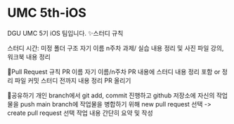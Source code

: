 # UMC 5th-iOS
DGU UMC 5기 iOS 팀입니다.
✨스터디 규칙

 스터디 시간: 미정
 폴더 구조
   자기 이름
      n주차
         과제/ 실습 내용 정리 및 사진 파일
          강의, 워크북 내용 정리

🚀Pull Request 규칙
   PR 이름
       자기 이름/n주차
   PR 내용에 스터디 내용 정리 포함 or 정리 파일 커밋
   스터디 전까지 내용 정리 PR 올리기

🎈공유하기
   개인 branch에서 git add, commit 진행하고 github 저장소에 자신의 작업물을 push
   main branch에 작업물을 병합하기 위해 new pull request 선택 -> create pull request 선택
   작업 내용 간단히 요약 및 작성
